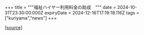 +++
title = """福祉ハイヤー利用料金の助成　"""
date = 2024-10-31T23:30:00.000Z
expiryDate = 2024-12-16T17:19:18.116Z
tags = ["kuriyama","news"]
+++


[[source]](https://www.town.kuriyama.hokkaido.jp/soshiki/39/29309.html)

